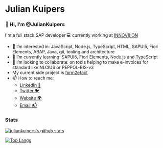 # Julian Kuipers

### 👋 Hi, I’m @JulianKuipers

I'm a full stack SAP developer 💻 currently working at [INNOV8iON](https://innov8ion.nl/) 

- 👀 I’m interested in: JavaScript, Node.js, TypeScript, HTML, SAPUI5, Fiori Elements, ABAP, Java, git, tooling and architecture
- 🌱 I’m currently learning: SAPUI5, Fiori Elements, Node.js and TypeScript
- 💞️ I’m looking to collaborate: on tools helping to make e-invoices for standard like NLCIUS or PEPPOL-BIS-v3
- My current side project is [form2efact](https://github.com/JulianKuipers/form2efact)
- 📫 How to reach me: 
  - [LinkedIn 💼](https://linkedin.com/in/juliankuipers)
  - [Twitter 🐦](https://twitter.com/juliankuipers)
  - [Website 🌍](https://juliankuipers.com)
  - [Email 📬](mailto:info@juliankuipers.com)

### Stats

[![juliankuipers's github stats](https://vercel-stats-main.vercel.app/api?username=juliankuipers&show_icons=true&theme=cobalt)](https://github.com/juliankuipers/)

[![Top Langs](https://vercel-stats-main.vercel.app/api/top-langs/?username=juliankuipers&layout=demo)](https://github.com/anuraghazra/github-readme-stats)




